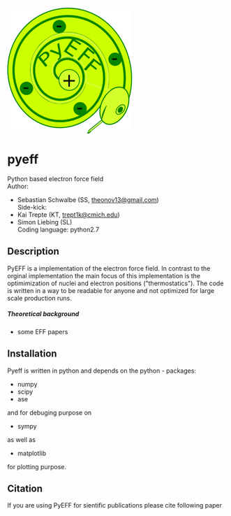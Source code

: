 ![GitHub Logo](/images/pyeff_logo_github.png)

# pyeff
Python based electron force field  
Author: 
- Sebastian Schwalbe (SS, theonov13@gmail.com)     
Side-kick: 
- Kai Trepte (KT, trept1k@cmich.edu)   
- Simon Liebing (SL)    
Coding language: python2.7     

## Description 

PyEFF is a implementation of the electron force field. In contrast to the orginal implementation 
the main focus of this implementation is the optimimization of nuclei and electron positions ("thermostatics"). 
The code is written in a way to be readable for anyone and not optimized for large scale production runs. 

##### Theoretical background
 - some EFF papers

## Installation 

Pyeff is written in python and depends on the python - packages: 

- numpy 
- scipy 
- ase 

and for debuging purpose on 

- sympy 

as well as 

- matplotlib 

for plotting purpose. 

## Citation 
If you are using PyEFF for sientific publications please cite following paper
